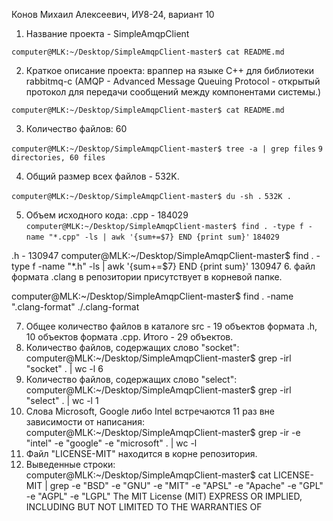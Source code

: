 Конов Михаил Алексеевич, ИУ8-24, вариант 10

1. Название проекта - SimpleAmqpClient

```shell 
computer@MLK:~/Desktop/SimpleAmqpClient-master$ cat README.md
```

2. Краткое описание проекта: враппер на языке C++ для библиотеки rabbitmq-c (AMQP - Advanced Message Queuing Protocol - открытый протокол для передачи сообщений между компонентами системы.)

```shell
computer@MLK:~/Desktop/SimpleAmqpClient-master$ cat README.md
```

3. Количество файлов: 60

```computer@MLK:~/Desktop/SimpleAmqpClient-master$ tree -a | grep files```
```9 directories, 60 files```

4. Общий размер всех файлов - 532K.

```computer@MLK:~/Desktop/SimpleAmqpClient-master$ du -sh .```
```532K	.```

5. Объем исходного кода:
.cpp - 184029
```computer@MLK:~/Desktop/SimpleAmqpClient-master$ find . -type f -name "*.cpp" -ls | awk '{sum+=$7} END {print sum}'```
```184029```

.h - 130947
computer@MLK:~/Desktop/SimpleAmqpClient-master$ find . -type f -name "*.h" -ls | awk '{sum+=$7} END {print sum}'
130947
6. файл формата .clang в репозитории присутствует в корневой папке.

computer@MLK:~/Desktop/SimpleAmqpClient-master$ find . -name ".clang-format"
./.clang-format

7. Общее количество файлов в каталоге src - 19 объектов формата .h, 10 объектов формата .cpp. Итого - 29 объектов.
8. Количество файлов, содержащих слово "socket": 
computer@MLK:~/Desktop/SimpleAmqpClient-master$ grep -irl "socket" . | wc -l
6
9. Количество файлов, содержащих слово "select": 
computer@MLK:~/Desktop/SimpleAmqpClient-master$ grep -irl "select" . | wc -l
1
10. Слова Microsoft, Google либо Intel встречаются 11 раз вне зависимости от написания:
computer@MLK:~/Desktop/SimpleAmqpClient-master$ grep -ir -e "intel" -e "google" -e "microsoft" . | wc -l 
11. Файл "LICENSE-MIT" находится в корне репозитория.
12. Выведенные строки:	
computer@MLK:~/Desktop/SimpleAmqpClient-master$ cat LICENSE-MIT | grep -e "BSD" -e "GNU" -e "MIT" -e "APSL" -e "Apache" -e "GPL" -e "AGPL" -e "LGPL"
The MIT License (MIT)
EXPRESS OR IMPLIED, INCLUDING BUT NOT LIMITED TO THE WARRANTIES OF

